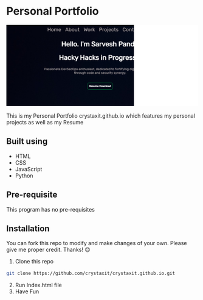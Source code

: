 # Personal Portfolio

![Project Screenshot](./images/ss.png)

This is my Personal Portfolio crystaxit.github.io which features my personal projects as well as my Resume

## Built using

- HTML
- CSS
- JavaScript
- Python

## Pre-requisite

This program has no pre-requisites

## Installation

You can fork this repo to modify and make changes of your own. Please give me proper credit. Thanks! 😊

1. Clone this repo
```bash
git clone https://github.com/crystaxit/crystaxit.github.io.git
```
2. Run Index.html file
3. Have Fun
